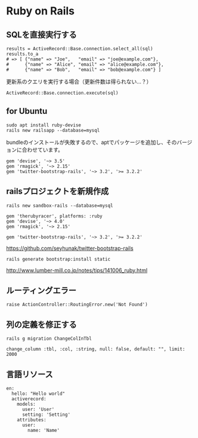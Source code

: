 # Ruby on Rails

## SQLを直接実行する
```
results = ActiveRecord::Base.connection.select_all(sql)
results.to_a
# => [ {"name" => "Joe",   "email" => "joe@example.com"},
#      {"name" => "Alice", "email" => "alice@example.com"},
#      {"name" => "Bob",   "email" => "bob@example.com"} ]
```

更新系のクエリを実行する場合（更新件数は得られない…？）
```
ActiveRecord::Base.connection.execute(sql)
```

## for Ubuntu
```
sudo apt install ruby-devise
rails new railsapp --database=mysql
```

bundleのインストールが失敗するので、aptでパッケージを追加し、そのバージョンに合わせています。
``` Gemfile
gem 'devise', '~> 3.5'
gem 'rmagick', '~> 2.15'
gem 'twitter-bootstrap-rails', '~> 3.2', '>= 3.2.2'
```

## railsプロジェクトを新規作成
```
rails new sandbox-rails --database=mysql
```

``` Gemfile
gem 'therubyracer', platforms: :ruby
gem 'devise', '~> 4.0'
gem 'rmagick', '~> 2.15'

gem 'twitter-bootstrap-rails', '~> 3.2', '>= 3.2.2'
```
https://github.com/seyhunak/twitter-bootstrap-rails

```
rails generate bootstrap:install static
```
http://www.lumber-mill.co.jp/notes/tips/141006_ruby.html

## ルーティングエラー
```
raise ActionController::RoutingError.new('Not Found')
```

## 列の定義を修正する
```
rails g migration ChangeColInTbl
```

```
change_column :tbl, :col, :string, null: false, default: "", limit: 2000
```

## 言語リソース
```
en:
  hello: "Hello world"
  activerecord:
    models:
      user: 'User'
      setting: 'Setting'
    attributes:
      user:
        name: 'Name'
```
